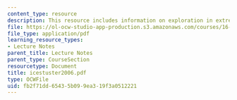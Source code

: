 ```yaml
---
content_type: resource
description: This resource includes information on exploration in extreme environments.
file: https://ol-ocw-studio-app-production.s3.amazonaws.com/courses/16-423j-aerospace-biomedical-and-life-support-engineering-spring-2006/fb2f71dd65435b099ea319f3a0512221_icestuster2006.pdf
file_type: application/pdf
learning_resource_types:
- Lecture Notes
parent_title: Lecture Notes
parent_type: CourseSection
resourcetype: Document
title: icestuster2006.pdf
type: OCWFile
uid: fb2f71dd-6543-5b09-9ea3-19f3a0512221
---
```

